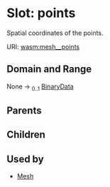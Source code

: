 
# Slot: points


Spatial coordinates of the points.

URI: [wasm:mesh__points](https://w3id.org/itk/wasmmesh__points)


## Domain and Range

None &#8594;  <sub>0..1</sub> [BinaryData](BinaryData.md)

## Parents


## Children


## Used by

 * [Mesh](Mesh.md)

